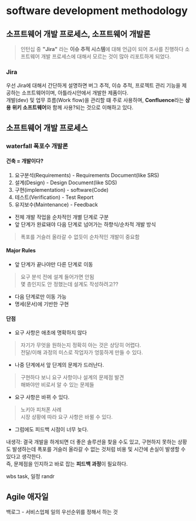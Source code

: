 # software development methodology
## 소프트웨어 개발 프로세스, 소프트웨어 개발론
> 인턴십 중 **"Jira"** 라는 **이슈 추적 시스템**에 대해 언급이 되어 조사를 진행하다 소프트웨어 개발 프로세스에 대해서 모르는 것이 많아 리포트하게 되었다.

### Jira

우선 Jira에 대해서 간단하게 설명하면 버그 추적, 이슈 추적, 프로젝트 관리 기능을 제공하는 소프트웨어이며, 아틀라시안에서 개발한 제품이다.  
개발(dev) 및 업무 흐름(Work flow)을 관리할 떄 주로 사용하며, **Confluence**라는 **상용 위키 소프트웨어**와 함께 사용?되는 것으로 이해하고 있다.  



## 소프트웨어 개발 프로세스   
### waterfall 폭포수 개발론    
#### 건축 = 개발이다?
1. 요구분석(Requirements) - Requirements Document(like SRS) 
2. 설계(Design) - Design Document(like SDS)
3. 구현(implementation) - software(Code)
4. 테스트(Verification) - Test Report
5. 유지보수(Maintenance) - Feedback

- 전체 개발 작업을 순차적인 개별 단계로 구분
- 앞 단계가 완료돼야 다음 단계로 넘어가는 하향식/순차적 개발 방식
> 폭포를 거슬러 올라갈 수 없듯이 순차적인 개발이 중요함


#### Major Rules
 - 앞 단계가 끝나야만 다른 단계로 이동
  > 요구 분석 전에 설계 들어가면 안됨     
  > 몇 층인지도 안 정했는데 설계도 작성하려고?? 
 - 다음 단계로만 이동 가능
 - 명세(문서)에 기반한 구현

#### 단점
- 요구 사항은 애초에 명확하지 않다
>   자기가 무엇을 원하는지 정확히 아는 것은 상당히 어렵다.     
>   전달/이해 과정의 미스로 작업자가 엉뚱하게 만들 수 있다.        
- 나중 단계에서 앞 단계의 문제가 드러난다.
>   구현하다 보니 요구 사항이나 설계의 문제점 발견      
>   해봐야만 비로서 알 수 있는 문제들 
- 요구 사항은 바뀌 수 있다.
>   노키아 피처폰 사례      
>   시장 상황에 따라 요구 사항은 바뀔 수 있다.
- 그럼에도 피드백 시점이 너무 늦다.

내생각: 결국 개발을 하게되면 더 좋은 솔루션을 찾을 수도 있고, 구현하지 못하는 상황도 발생하는데 폭포를 거슬러 올라갈 수 없는 것처럼 비용 및 시간에 손실이 발생할 수 있다고 생각한다.       
 즉, 문제점을 인지하고 바로 잡는 **피드백 과정**이 필요하다.


wbs task, 일정 randr
## Agile 애자일

백로그 - 서비스업체
일의 우선순위를 정해서 하는 것


